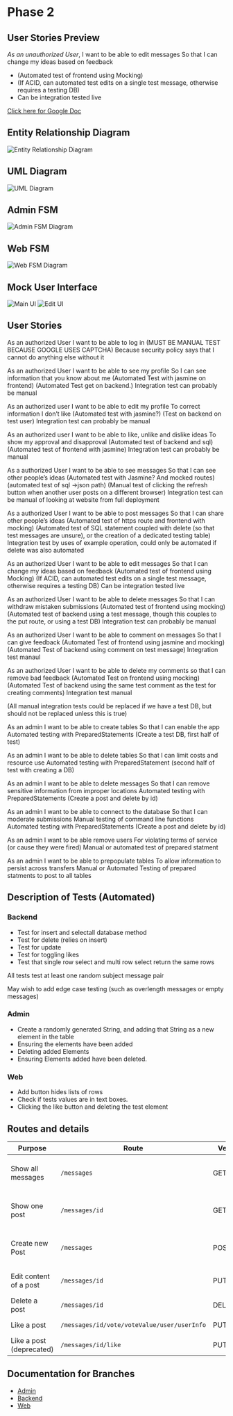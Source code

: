 # Phase 2

## User Stories Preview

_As an unauthorized User_, I want to be able to edit messages So that I can
change my ideas based on feedback

- (Automated test of frontend using Mocking)
- (If ACID, can automated test edits on a single test message, otherwise requires a testing DB)
- Can be integration tested live

[Click here for Google Doc](https://docs.google.com/document/d1tA9TysKklLKxRtsTPn_6faa6bT1jq_oNIiBSduttw50/edit)

## Entity Relationship Diagram

![Entity Relationship Diagram](img-assets/ERD-phase2.png)

## UML Diagram

![UML Diagram](img-assets/UML-phase2.png)

## Admin FSM

![Admin FSM Diagram](img-assets/AdminFSM-phase2.png)

## Web FSM

![Web FSM Diagram](img-assets/WebFSM-phase2.png)

## Mock User Interface

![Main UI](img-assets/MainUI-phase2.png)
![Edit UI](img-assets/EditUI-phase2.png)

## User Stories

As an authorized User
I want to be able to log in
(MUST BE MANUAL TEST BECAUSE GOOGLE USES CAPTCHA)
Because security policy says that I cannot do anything else without it

As an authorized User
I want to be able to see my profile
So I can see information that you know about me
(Automated Test with jasmine on frontend)
(Automated Test get on backend.)
Integration test can probably be manual

As an authorized user
I want to be able to edit my profile
To correct information I don’t like
(Automated test with jasmine?)
(Test on backend on test user)
Integration test can probably be manual

As an authorized user
I want to be able to like, unlike and dislike ideas
To show my approval and disapproval
(Automated test of backend and sql)
(Automated test of frontend with jasmine)
Integration test can probably be manual

As a authorized User
I want to be able to see messages
So that I can see other people’s ideas
(Automated test with Jasmine? And mocked routes)
(automated test of sql ->json path)
(Manual test of clicking the refresh button when another user posts on a different browser)
Integration test can be manual of looking at website from full deployment

As a authorized User
I want to be able to post messages
So that I can share other people’s ideas
(Automated test of https route and frontend with mocking)
(Automated test of SQL statement coupled with delete (so that test messages are unsure), or the creation of a dedicated testing table)
Integration test by uses of example operation, could only be automated if delete was also automated

As an authorized User
I want to be able to edit messages
So that I can change my ideas based on feedback
(Automated test of frontend using Mocking)
(If ACID, can automated test edits on a single test message, otherwise requires a testing DB)
Can be integration tested live

As an authorized User
I want to be able to delete messages
So that I can withdraw mistaken submissions
(Automated test of frontend using mocking)
(Automated test of backend using a test message, though this couples to the put route, or using a test DB)
Integration test can probably be manual

As an authorized User
I want to be able to comment on messages
So that I can give feedback
(Automated Test of frontend using jasmine and mocking)
(Automated Test of backend using comment on test message)
Integration test manaul

As an authorized User
I want to be able to delete my comments
so that I can remove bad feedback
(Automated Test on frontend using mocking)
(Automated Test of backend using the same test comment as the test for creating comments)
Integration test manual

(All manual integration tests could be replaced if we have a test DB, but should not be replaced unless this is true)

As an admin
I want to be able to create tables
So that I can enable the app
Automated testing with PreparedStatements (Create a test DB, first half of test)

As an admin
I want to be able to delete tables
So that I can limit costs and resource use
Automated testing with PreparedStatement (second half of test with creating a DB)

As an admin
I want to be able to delete messages
So that I can remove sensitive information from improper locations
Automated testing with PreparedStatements (Create a post and delete by id)

As an admin
I want to be able to connect to the database
So that I can moderate submissions
Manual testing of command line functions
Automated testing with PreparedStatements (Create a post and delete by id)

As an admin
I want to be able remove users
For violating terms of service (or cause they were fired)
Manual or automated test of prepared statment

As an admin
I want to be able to prepopulate tables
To allow information to persist across transfers
Manual or Automated Testing of prepared statments to post to all tables
## Description of Tests (Automated)

### Backend

- Test for insert and selectall database method
- Test for delete (relies on insert)
- Test for update
- Test for toggling likes
- Test that single row select and multi row select return the same rows

All tests test at least one random subject message pair

May wish to add edge case testing (such as overlength messages or empty messages)

### Admin

- Create a randomly generated String, and adding that String as a new element in the table
- Ensuring the elements have been added
- Deleting added Elements
- Ensuring Elements added have been deleted.

### Web

- Add button hides lists of rows
- Check if tests values are in text boxes.
- Clicking the like button and deleting the test element

## Routes and details

| Purpose                  | Route                                       | Verb   | Purpose                     | Structure                                                     |
| ------------------------ | ------------------------------------------- | ------ | --------------------------- | ------------------------------------------------------------- |
| Show all messages        | `/messages`                                 | GET    | Return post data to display | JSON `{ArrayList<messages>}`                                  |
| Show one post            | `/messages/id`                              | GET    | Return single post data     | JSON `{title, message, numLikes}`                             |
| Create new Post          | `/messages`                                 | POST   | Creates a post              | Takes `{title, message}`, all other fields handled by backend |
| Edit content of a post   | `/messages/id`                              | PUT    | Edits a post                | Takes `{title, message}` and backend handles updates          |
| Delete a post            | `/messages/id`                              | DELETE | Deletes a post              | Returns `status`                                              |
| Like a post              | `/messages/id/vote/voteValue/user/userInfo` | PUT    | Vote on a post              | Returns `1` on success                                        |
| Like a post (deprecated) | `/messages/id/like`                         | PUT    | Likes a post                | Returns new number of `numLikes`                              |

## Documentation for Branches

- [Admin](../admin-cli/README.md)
- [Backend](../backend/README.md)
- [Web](../web/README.md#documentation)

